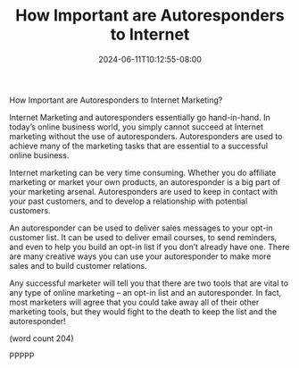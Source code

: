﻿---
title: "How Important are Autoresponders to Internet"
date: 2024-06-11T10:12:55-08:00
description: "Autoresponders Tips for Web Success"
featured_image: "/images/Autoresponders.jpg"
tags: ["Autoresponders"]
---

How Important are Autoresponders to Internet 
Marketing?

Internet Marketing and autoresponders essentially 
go hand-in-hand. In today’s online business world, 
you simply cannot succeed at Internet marketing 
without the use of autoresponders. Autoresponders 
are used to achieve many of the marketing tasks 
that are essential to a successful online business.

Internet marketing can be very time consuming. 
Whether you do affiliate marketing or market your 
own products, an autoresponder is a big part of your 
marketing arsenal. Autoresponders are used to keep
in contact with your past customers, and to develop 
a relationship with potential customers. 

An autoresponder can be used to deliver sales 
messages to your opt-in customer list. It can be 
used to deliver email courses, to send reminders, 
and even to help you build an opt-in list if you don’t 
already have one. There are many creative ways you 
can use your autoresponder to make more sales and 
to build customer relations.

Any successful marketer will tell you that there are 
two tools that are vital to any type of online 
marketing – an opt-in list and an autoresponder. In 
fact, most marketers will agree that you could take 
away all of their other marketing tools, but they 
would fight to the death to keep the list and the 
autoresponder!

(word count 204)

PPPPP

